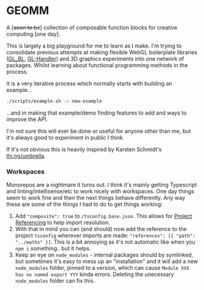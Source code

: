 # GEOMM

A [~~soon to be~~] collection of composable function blocks for creative computing [one day].

This is largely a big playground for me to learn as I make. I'm trying to consolidate previous attempts at making flexible WebGL boilerplate libraries ([GL_BL](https://github.com/joshmurr/webgl_boilerplate), [GL-Handler](https://github.com/joshmurr/gl-handler)) and 3D graphics experiments into one network of packages. Whilst learning about functional programming methods in the process.

It is a very iterative process which normally starts with building an example...

```bash
./scripts/example.sh -n new-example
```

...and in making that example/demo finding features to add and ways to improve the API.

I'm not sure this will ever be done or useful for anyone other than me, but it's always good to experiment in public I think.

If it's not obvious this is heavily inspired by Karsten Schmidt's [thi.ng/umbrella](https://github.com/thi-ng/umbrella).

### Workspaces

Monorepos are a nightmare it turns out. I think it's mainly getting Typescript and linting/intellisense/etc to work nicely with workspaces. One day things seem to work fine and then the next things behave differently. Any way these are some of the things I had to do to get things working:

1. Add `"composite": true` to `/tsconfig.base.json`. This allows for [Project Referencing](https://www.typescriptlang.org/docs/handbook/project-references.html) to help import resolution.
2. With that in mind you can (and should) now add the reference to the project `tsconfig` wherever imports are made: `"references": [{ "path": "../maths" }]`. This is a bit annoying as it's not automatic like when you `npm i` something.. but it helps.
3. Keep an eye on `node_modules` - internal packages should by symlinked, but sometimes it's easy to mess up an "installation" and it will add a new `node_modules` folder, pinned to a version, which can cause `Module XXX has no named export YYY` kinda errors. Deleting the unecessary `node_modules` folder can fix this.
